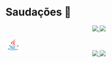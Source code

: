 
# Saudações 👋
<div align="center">
  <a href="https://github.com/rafaballerini">
  <img height="180em" src="https://github-readme-stats.vercel.app/api?username=rafaballerini&show_icons=true&theme=dracula&include_all_commits=true&count_private=true"/>
  <img height="180em" src="https://github-readme-stats.vercel.app/api/top-langs/?username=rafaballerini&layout=compact&langs_count=7&theme=dracula"/>
</div>
<div style="display: inline_block"><br>

<img align="center" alt="JAVA" height="31" width="40" src="https://github.com/devicons/devicon/blob/master/icons/java/java-original.svg">
<div align="center">


<img height="160em" src="https://github-readme-stats.vercel.app/api?username=gladsonsimoes&show_icons=true&theme=dark&include_all_commits=true&count_private=true"/>
 <img height="160em" src="https://github-readme-stats.vercel.app/api/top-langs/?username=gladsonsimoes&layout=compact&langs_count=7&theme=dark"/> 
 


<!--
**gladsonsimoes/gladsonsimoes** is a ✨ _special_ ✨ repository because its `README.md` (this file) appears on your GitHub profile.

Here are some ideas to get you started:

- 🔭 I’m currently working on ...
- 🌱 I’m currently learning ...
- 👯 I’m looking to collaborate on ...
- 🤔 I’m looking for help with ...
- 💬 Ask me about ...
- 📫 How to reach me: ...
- 😄 Pronouns: ...
- ⚡ Fun fact: ...
-->
